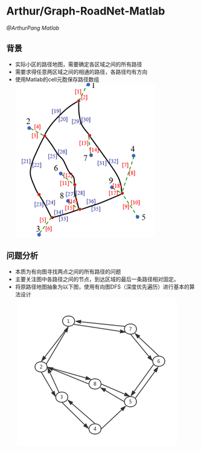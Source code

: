# Arthur/Graph-RoadNet-Matlab
  
*@ArthurPang  Matlab*

## 背景
- 实际小区的路径地图，需要确定各区域之间的所有路径
- 需要求得任意两区域之间的相通的路径，各路径均有方向
- 使用Matlab的cell元胞保存路径数组
![avatar](pic/snipaste_20180508_112726.png)
## 问题分析
- 本质为有向图寻找两点之间的所有路径的问题
- 主要关注图中各路径之间的节点，到达区域的最后一条路径相对固定。
- 将原路径地图抽象为以下图，使用有向图DFS（深度优先遍历）进行基本的算法设计  
  ![avatar](pic/1.png)
